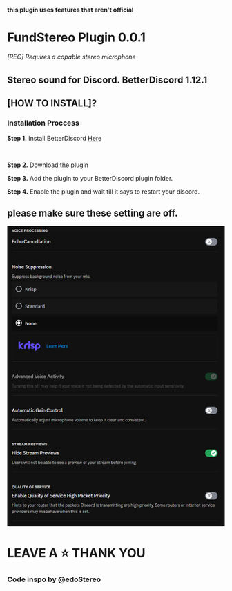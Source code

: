 #### this plugin uses features that aren't official
# FundStereo Plugin 0.0.1
###### [REC] Requires a capable stereo microphone

## Stereo sound for Discord. BetterDiscord 1.12.1

## [HOW TO INSTALL]?

### Installation Proccess

**Step 1.** Install BetterDiscord [Here](https://betterdiscord.app/)

<br>

**Step 2.** Download the plugin

**Step 3.** Add the plugin to your BetterDiscord plugin folder.

**Step 4.** Enable the plugin and wait till it says to restart your discord.

## please make sure these setting are off.

![Screenshot](settings.png)



# LEAVE A ⭐ THANK YOU


### Code inspo by @edoStereo
